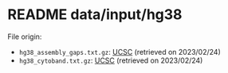 <!--
Copyright (C) 2023 Roberto Rossini <roberros@uio.no>

SPDX-License-Identifier: MIT
-->

# README data/input/hg38

File origin:
- `hg38_assembly_gaps.txt.gz`: [UCSC](https://hgdownload.cse.ucsc.edu/goldenPath/hg38/database/gap.txt.gz) (retrieved on 2023/02/24)
- `hg38_cytoband.txt.gz`: [UCSC](https://hgdownload.cse.ucsc.edu/goldenPath/hg38/database/cytoBand.txt.gz) (retrieved on 2023/02/24)


